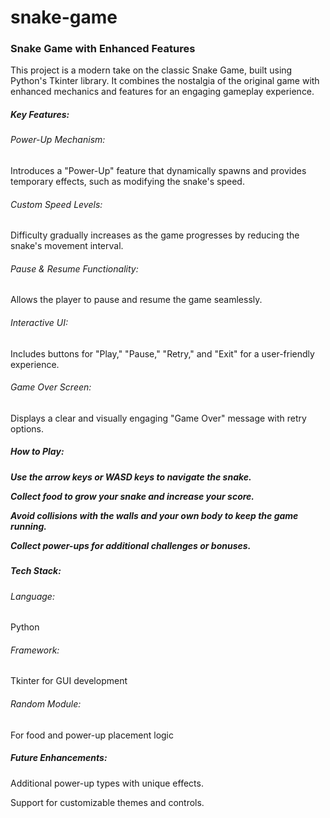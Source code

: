 # snake-game
<h3>Snake Game with Enhanced Features</h3>
This project is a modern take on the classic Snake Game, built using Python's Tkinter library. It combines the nostalgia of the original game with enhanced mechanics and features for an engaging gameplay experience.<br>

<h5>Key Features:</h5>
<h6>Power-Up Mechanism:</h6> Introduces a "Power-Up" feature that dynamically spawns and provides temporary effects, such as modifying the snake's speed.<br>

<h6>Custom Speed Levels:</h6> Difficulty gradually increases as the game progresses by reducing the snake's movement interval.<br>

<h6>Pause & Resume Functionality:</h6> Allows the player to pause and resume the game seamlessly.<br>

<h6>Interactive UI:</h6> Includes buttons for "Play," "Pause," "Retry," and "Exit" for a user-friendly experience.<br>

<h6>Game Over Screen:</h6> Displays a clear and visually engaging "Game Over" message with retry options.<br>

<h5>How to Play:<h5>
Use the arrow keys or WASD keys to navigate the snake.<br>

Collect food to grow your snake and increase your score.<br>

Avoid collisions with the walls and your own body to keep the game running.<br>

Collect power-ups for additional challenges or bonuses.<br>

<h5>Tech Stack:</h5>
<h6>Language:</h6> Python<br>

<h6>Framework:</h6> Tkinter for GUI development<br>

<h6>Random Module:</h6> For food and power-up placement logic<br>

<h5>Future Enhancements:</h5>
Additional power-up types with unique effects.<br>

Support for customizable themes and controls.<br>
